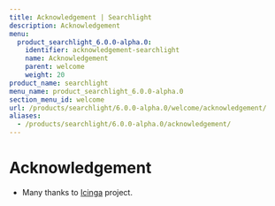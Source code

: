 ```yaml
---
title: Acknowledgement | Searchlight
description: Acknowledgement
menu:
  product_searchlight_6.0.0-alpha.0:
    identifier: acknowledgement-searchlight
    name: Acknowledgement
    parent: welcome
    weight: 20
product_name: searchlight
menu_name: product_searchlight_6.0.0-alpha.0
section_menu_id: welcome
url: /products/searchlight/6.0.0-alpha.0/welcome/acknowledgement/
aliases:
  - /products/searchlight/6.0.0-alpha.0/acknowledgement/
---
```


# Acknowledgement
 - Many thanks to [Icinga](https://www.icinga.com/) project.
